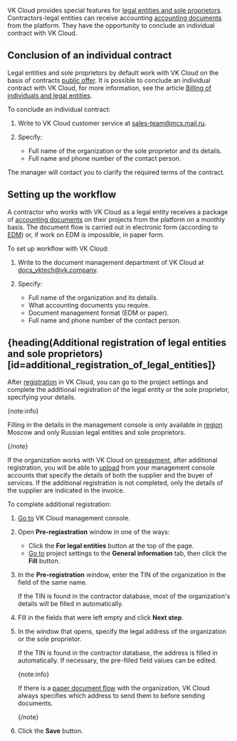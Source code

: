VK Cloud provides special features for [legal entities and sole proprietors](../../concepts/physical-corporate). Contractors-legal entities can receive accounting [accounting documents](../../concepts/report) from the platform. They have the opportunity to conclude an individual contract with VK Cloud.

## Conclusion of an individual contract

Legal entities and sole proprietors by default work with VK Cloud on the basis of contracts [public offer](/en/intro/start/legal/legal-terms). It is possible to conclude an individual contract with VK Cloud, for more information, see the article [Billing of individuals and legal entities](../../concepts/physical-corporate).

To conclude an individual contract:

1. Write to VK Cloud customer service at [sales-team@mcs.mail.ru](mailto:sales-team@mcs.mail.ru).
1. Specify:

   - Full name of the organization or the sole proprietor and its details.
   - Full name and phone number of the contact person.

The manager will contact you to clarify the required terms of the contract.

## Setting up the workflow

A contractor who works with VK Cloud as a legal entity receives a package of [accounting documents](../../concepts/report) on their projects from the platform on a monthly basis. The document flow is carried out in electronic form (according to [EDM](../../concepts/report)) or, if work on EDM is impossible, in paper form.

To set up workflow with VK Cloud:

1. Write to the document management department of VK Cloud at [docs_vktech@vk.company](mailto:docs_vktech@vk.company).
1. Specify:

   - Full name of the organization and its details.
   - What accounting documents you require.
   - Document management format (EDM or paper).
   - Full name and phone number of the contact person.

## {heading(Additional registration of legal entities and sole proprietors)[id=additional_registration_of_legal_entities]}

After [registration](/en/intro/start/account-registration) in VK Cloud, you can go to the project settings and complete the additional registration of the legal entity or the sole proprietor, specifying your details.

{note:info}

Filling in the details in the management console is only available in [region](/en/tools-for-using-services/account/concepts/regions) Moscow and only Russian legal entities and sole proprietors.

{/note}

If the organization works with VK Cloud on [prepayment](../../concepts/physical-corporate#predoplata), after additional registration, you will be able to [upload](../bill-generation) from your management console accounts that specify the details of both the supplier and the buyer of services. If the additional registration is not completed, only the details of the supplier are indicated in the invoice.

To complete additional registration:

1. [Go to](https://cloud.vk.com/app/en/) VK Cloud management console.
1. Open **Pre-regiastration** window in one of the ways:

    - Click the **For legal entities** button at the top of the page.
    - [Go to](https://msk.cloud.vk.com/app/en/project/legal) project settings to the **General information** tab, then click the **Fill** button.
1. In the **Pre-registration** window, enter the TIN of the organization in the field of the same name.

   If the TIN is found in the contractor database, most of the organization's details will be filled in automatically.

1. Fill in the fields that were left empty and click **Next step**.
1. In the window that opens, specify the legal address of the organization or the sole proprietor.

   If the TIN is found in the contractor database, the address is filled in automatically. If necessary, the pre-filled field values can be edited.

   {note:info}

   If there is a [paper document flow](../../concepts/report) with the organization, VK Cloud always specifies which address to send them to before sending documents.

   {/note}

1. Click the **Save** button.
